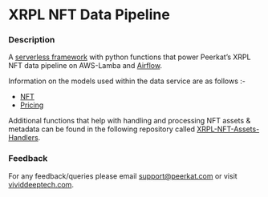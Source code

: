 # XRPL NFT Data Pipeline


### Description

A [serverless framework](https://www.serverless.com) with python functions that power Peerkat’s XRPL NFT data pipeline on AWS-Lamba and [Airflow](https://airflow.apache.org/).

Information on the models used within the data service are as follows :-

- [NFT](docs/nft-dumps.md)
- [Pricing](docs/pricing.md)

Additional functions that help with handling and processing NFT assets & metadata can be found in the following repository called [XRPL-NFT-Assets-Handlers](https://github.com/Vivid-IOV-Labs/XRPL-NFT-Asset-Handlers).


### Feedback

For any feedback/queries please email [support@peerkat.com](mailto:support@peerkat.com) or visit [vividdeeptech.com](https://www.vividdeeptech.com/).